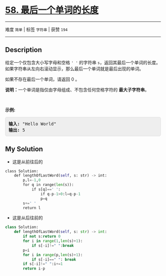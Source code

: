 # [58. 最后一个单词的长度](https://leetcode-cn.com/problems/length-of-last-word/)

---

难度 `简单` | 标签 `字符串`  | 获赞 `194`

---

## Description

<style>
section pre{
    background-color: #eee;
    border: 1px solid #ddd;
    padding:10px;
    border-radius: 5px;
}
</style>
<section>
<p>给定一个仅包含大小写字母和空格&nbsp;<code>' '</code>&nbsp;的字符串 <code>s</code>，返回其最后一个单词的长度。如果字符串从左向右滚动显示，那么最后一个单词就是最后出现的单词。</p>
<p>如果不存在最后一个单词，请返回 0&nbsp;。</p>
<p><strong>说明：</strong>一个单词是指仅由字母组成、不包含任何空格字符的 <strong>最大子字符串</strong>。</p>
<p>&nbsp;</p>
<p><strong>示例:</strong></p>
<pre><strong>输入:</strong> "Hello World"
<strong>输出:</strong> 5
</pre>
</section>

## My Solution

- 这是从前往后的

```python
class Solution:
    def lengthOfLastWord(self, s: str) -> int:
        p,l=-1,0
        for q in range(len(s)):
            if s[q]==' ':
                if q-p-1>0:l=q-p-1
                p=q
        s+=' '
        return l
```

- 这是从后往前的

```python
class Solution:
    def lengthOfLastWord(self, s: str) -> int:
        if not s:return 0
        for i in range(1,len(s)+1):
            if s[-i]!=" ":break
        p=i
        for i in range(p,len(s)+1):
            if s[-i]==" ": break
        if s[-i]!=" ":i+=1
        return i-p
```

